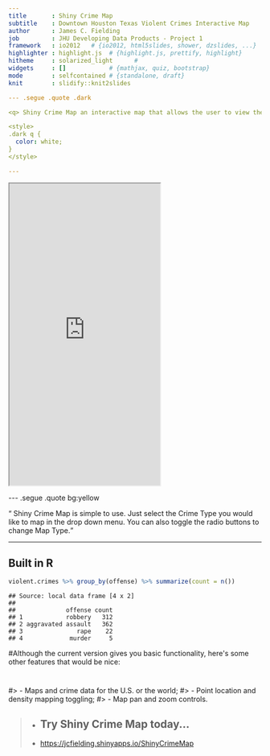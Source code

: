 ```yaml
--- 
title       : Shiny Crime Map 
subtitle    : Downtown Houston Texas Violent Crimes Interactive Map
author      : James C. Fielding
job         : JHU Developing Data Products - Project 1
framework   : io2012   # {io2012, html5slides, shower, dzslides, ...}
highlighter : highlight.js  # {highlight.js, prettify, highlight}
hitheme     : solarized_light      # 
widgets     : []            # {mathjax, quiz, bootstrap}
mode        : selfcontained # {standalone, draft}
knit        : slidify::knit2slides

--- .segue .quote .dark

<q> Shiny Crime Map an interactive map that allows the user to view the locations of different types of violent crimes in the Houston, Texas downtown area from January 2010 through August 2010.</q>

<style>
.dark q {
  color: white;
}
</style>

---
```


<iframe src = 'https://jcfielding.shinyapps.io/ShinyCrimeMap' height='600px'></iframe>

--- .segue .quote bg:yellow

<q> Shiny Crime Map is simple to use. Just select the Crime Type you would like to map in the drop down menu. You can also toggle the radio buttons to change Map Type.</q>

---

## Built in R



```r
violent.crimes %>% group_by(offense) %>% summarize(count = n())
```

```
## Source: local data frame [4 x 2]
## 
##              offense count
## 1            robbery   312
## 2 aggravated assault   362
## 3               rape    22
## 4             murder     5
```
#Although the current version gives you basic functionality, here's some other features that would be nice:
#
#> - Maps and crime data for the U.S. or the world;
#> - Point location and density mapping toggling;
#> - Map pan and zoom controls.

> - ## Try Shiny Crime Map today...
> - https://jcfielding.shinyapps.io/ShinyCrimeMap
